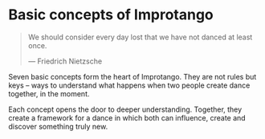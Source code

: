 # Basic concepts of Improtango

> We should consider every day lost that we have not danced at least once.
>
> — Friedrich Nietzsche

Seven basic concepts form the heart of Improtango. They are not rules but keys – ways to understand what happens when two people create dance together, in the moment.

Each concept opens the door to deeper understanding. Together, they create a framework for a dance in which both can influence, create and discover something truly new.
